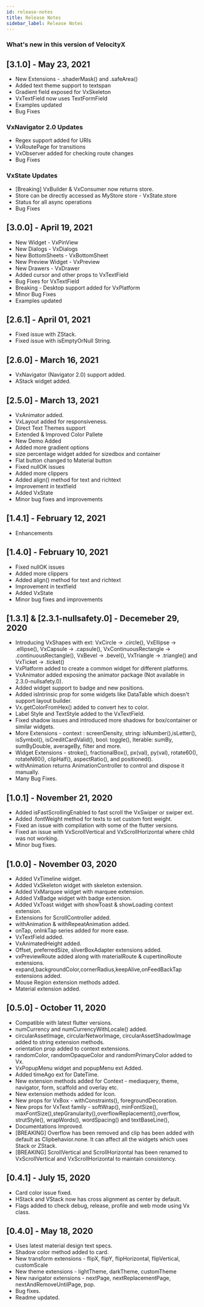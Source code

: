 ```yaml
---
id: release-notes
title: Release Notes
sidebar_label: Release Notes
---
```


### **What's new in this version of VelocityX**

## [3.1.0] - May 23, 2021

- New Extensions - .shaderMask() and .safeArea()
- Added text theme support to textspan
- Gradient field exposed for VxSkeleton
- VxTextField now uses TextFormField
- Examples updated
- Bug Fixes

### VxNavigator 2.0 Updates

- Regex support added for URIs
- VxRoutePage for transitions
- VxObserver added for checking route changes
- Bug Fixes

### VxState Updates

- [Breaking] VxBuilder & VxConsumer now returns store.
- Store can be directly accessed as MyStore store - VxState.store
- Status for all async operations
- Bug Fixes

## [3.0.0] - April 19, 2021

- New Widget - VxPinView
- New Dialogs - VxDialogs
- New BottomSheets - VxBottomSheet
- New Preview Widget - VxPreview
- New Drawers - VxDrawer
- Added cursor and other props to VxTextField
- Bug Fixes for VxTextField
- Breaking - Desktop support added for VxPlatform
- Minor Bug Fixes
- Examples updated

## [2.6.1] - April 01, 2021

- Fixed issue with ZStack.
- Fixed issue with isEmptyOrNull String.

## [2.6.0] - March 16, 2021

- VxNavigator (Navigator 2.0) support added.
- AStack widget added.

## [2.5.0] - March 13, 2021

- VxAnimator added.
- VxLayout added for responsiveness.
- Direct Text Themes support
- Extended & Improved Color Pallete
- New Demo Added
- Added more gradient options
- size percentage widget added for sizedbox and container
- Flat button changed to Material button
- Fixed nullOK issues
- Added more clippers
- Added align() method for text and richtext
- Improvement in textfield
- Added VxState
- Minor bug fixes and improvements

## [1.4.1] - February 12, 2021

- Enhancements

## [1.4.0] - February 10, 2021

- Fixed nullOK issues
- Added more clippers
- Added align() method for text and richtext
- Improvement in textfield
- Added VxState
- Minor bug fixes and improvements

## [1.3.1] & [2.3.1-nullsafety.0] - Decemeber 29, 2020

- Introducing VxShapes with ext: VxCircle -> .circle(), VxEllipse -> .ellipse(), VxCapsule -> .capsule(), VxContinuousRectangle -> .continuousRectangle(), VxBevel -> .bevel(), VxTriangle -> .triangle() and VxTicket -> .ticket()
- VxPlatform added to create a common widget for different platforms.
- VxAnimator added exposing the animator package (Not available in 2.3.0-nullsafety.0).
- Added widget support to badge and new positions.
- Added isIntrinsic prop for some widgets like DataTable which doesn't support layout builder.
- Vx.getColorFromHex() added to convert hex to color.
- Label Style and TextStyle added to the VxTextField.
- Fixed shadow issues and introduced more shadows for box/container or similar widgets.
- More Extensions - context : screenDensity, string: isNumber(),isLetter(), isSymbol(), isCreditCardValid(), bool: toggle(), Iterable: sumBy, sumByDouble, averageBy, filter and more.
- Widget Extensions - stroke(), fractionalBox(), px(val), py(val), rotate60(), rotateN60(), clipHalf(), aspectRatio(), and positioned().
- withAnimation returns AnimationController to control and dispose it manually.
- Many Bug Fixes.

## [1.0.1] - November 21, 2020

- Added isFastScrollingEnabled to fast scroll the VxSwiper or swiper ext.
- Added .fontWeight method for texts to set custom font weight.
- Fixed an issue with compilation with some of the flutter versions.
- Fixed an issue with VxScrollVertical and VxScrollHorizontal where child was not working.
- Minor bug fixes.

## [1.0.0] - November 03, 2020

- Added VxTimeline widget.
- Added VxSkeleton widget with skeleton extension.
- Added VxMarquee widget with marquee extension.
- Added VxBadge widget with badge extension.
- Added VxToast widget with showToast & showLoading context extension.
- Extensions for ScrollController added.
- withAnimation & withRepeatAnimation added.
- onTap, onInkTap series added for more ease.
- VxTextField added.
- VxAnimatedHeight added.
- Offset, preferredSize, sliverBoxAdapter extensions added.
- vxPreviewRoute added along with materialRoute & cupertinoRoute extensions.
- expand,backgroundColor,cornerRadius,keepAlive,onFeedBackTap extensions added.
- Mouse Region extension methods added.
- Material extension added.

## [0.5.0] - October 11, 2020

- Compatible with latest flutter versions.
- numCurrency and numCurrencyWithLocale() added.
- circularAssetImage, circularNetworImage, circularAssetShadowImage added to string extension methods.
- orientation prop added to context extensions.
- randomColor, randomOpaqueColor and randomPrimaryColor added to Vx.
- VxPopupMenu widget and popupMenu ext Added.
- Added timeAgo ext for DateTime.
- New extension methods added for Context - mediaquery, theme, navigator, form, scaffold and overlay etc.
- New extension methods added for Icon.
- New props for VxBox - withConstraints(), foregroundDecoration.
- New props for VxText family - softWrap(), minFontSize(), maxFontSize(),stepGranularity(),overflowReplacement(),overflow, strutStyle(), wrapWords(), wordSpacing() and textBaseLine(),
- Documentations Improved.
- [BREAKING] Overflow has been removed and clip has been added with default as Clipbehavior.none. It can affect all the widgets which uses Stack or ZStack.
- [BREAKING] ScrollVertical and ScrollHorizontal has been renamed to VxScrollVertical and VxScrollHorizontal to maintain consistency.

## [0.4.1] - July 15, 2020

- Card color issue fixed.
- HStack and VStack now has cross alignment as center by default.
- Flags added to check debug, release, profile and web mode using Vx class.

## [0.4.0] - May 18, 2020

- Uses latest material design text specs.
- Shadow color method added to card.
- New transform extensions - flipX, flipY, flipHorizontal, flipVertical, customScale
- New theme extensions - lightTheme, darkTheme, customTheme
- New navigator extensions - nextPage, nextReplacementPage, nextAndRemoveUntilPage, pop.
- Bug fixes.
- Readme updated.
